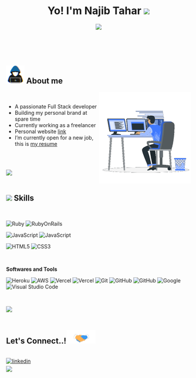 <h1 align="center"><b>Yo! I'm Najib Tahar </b><img src="https://media.giphy.com/media/hvRJCLFzcasrR4ia7z/giphy.gif" width="35"></h1>

<p align="center">
  <a href="https://github.com/DenverCoder1/readme-typing-svg"><img src="https://readme-typing-svg.herokuapp.com?font=Time+New+Roman&color=cyan&size=25&center=true&vCenter=true&width=600&height=100&lines=Passionate Full Stack Developer,;Master of Ruby and Javascript,;Love to learn new things,;Growing everyday 💪"></a>
</p>

<br>
<br>
<br>

## <picture><img src = "https://github.com/0xAbdulKhalid/0xAbdulKhalid/raw/main/assets/mdImages/about_me.gif" width = 50px></picture> **About me**

<picture> <img align="right" src="https://github.com/0xAbdulKhalid/0xAbdulKhalid/raw/main/assets/mdImages/Right_Side.gif" width = 250px></picture>

<br>

- A passionate Full Stack developer
- Building my personal brand at spare time
- Currently working as a freelancer
- Personal website [link](https://najib-tahar-berrabah.com)
- I’m currently open for a new job, this is [my resume](https://drive.google.com/file/d/1ftMk2ZYr7LfRz8uaRgtO56FqtepBBIcv/view?usp=sharing)

<br><br>

<img src="https://user-images.githubusercontent.com/73097560/115834477-dbab4500-a447-11eb-908a-139a6edaec5c.gif"><br><br>

## <img src="https://media2.giphy.com/media/QssGEmpkyEOhBCb7e1/giphy.gif?cid=ecf05e47a0n3gi1bfqntqmob8g9aid1oyj2wr3ds3mg700bl&rid=giphy.gif" width ="25"><b> Skills</b>

<br>

![Ruby](https://img.shields.io/badge/Ruby-B61609.svg?style=for-the-badge&logo=Ruby&logoColor=white)
![RubyOnRails](https://img.shields.io/badge/Ruby%20On%20Rails-B61609.svg?style=for-the-badge&logo=RubyOnRails&logoColor=white)

![JavaScript](https://img.shields.io/badge/JavaScript%20-%23F7DF1E.svg?style=for-the-badge&logo=javascript&logoColor=black)
![JavaScript](https://img.shields.io/badge/React.JS-5ED9FB.svg?style=for-the-badge&logo=react&logoColor=black)

![HTML5](https://img.shields.io/badge/HTML%20-%23E34F26.svg?style=for-the-badge&logo=html5&logoColor=white)
![CSS3](https://img.shields.io/badge/CSS%20-%231572B6.svg?style=for-the-badge&logo=css3&logoColor=white)

<br>

**Softwares and Tools**

![Heroku](https://img.shields.io/badge/Heroku-4F3A6B.svg?style=for-the-badge&logo=heroku&logoColor=white)
![AWS](https://img.shields.io/badge/Amazon%20Web%20Services-FFFFFF.svg?style=for-the-badge&logo=amazonaws&logoColor=black)
![Vercel](https://img.shields.io/badge/vercel-%23121011.svg?style=for-the-badge&logo=vercel&logoColor=white)
![Vercel](https://img.shields.io/badge/vercel-%23121011.svg?style=for-the-badge&logo=vercel&logoColor=white)
![Git](https://img.shields.io/badge/git-%23F05033.svg?style=for-the-badge&logo=git&logoColor=white)
![GitHub](https://img.shields.io/badge/github-%23121011.svg?style=for-the-badge&logo=github&logoColor=white)
![GitHub](https://img.shields.io/badge/gitlab-FC6D25.svg?style=for-the-badge&logo=gitlab&logoColor=white)
![Google](https://img.shields.io/badge/google-%234285F4.svg?style=for-the-badge&logo=google&logoColor=white)
![Visual Studio Code](https://img.shields.io/badge/Visual%20Studio%20Code-0078d7.svg?style=for-the-badge&logo=visual-studio-code&logoColor=white)

<br>

<img src="https://user-images.githubusercontent.com/73097560/115834477-dbab4500-a447-11eb-908a-139a6edaec5c.gif"><br><br>

## <b> Let's Connect..!</b><img src="https://github.com/0xAbdulKhalid/0xAbdulKhalid/raw/main/assets/mdImages/handshake.gif" width ="80">

<br>

<a href="https://www.linkedin.com/in/najib-tahar-berrabah/" target="_blank">
<img src="https://img.shields.io/badge/linkedin:  najib%20tahar--berrabah-%2300acee.svg?color=405DE6&style=for-the-badge&logo=linkedin&logoColor=white" alt=linkedin style="margin-bottom: 5px;"/>
</a>

<br>

<a href="mailto:najibtaharberrabah@gmail.com" target="_blank">
<img src="https://img.shields.io/badge/gmail:  najibtaharberrabah-%23EA4335.svg?style=for-the-badge&logo=gmail&logoColor=white" t=mail style="margin-bottom: 5px;" />
</a>
